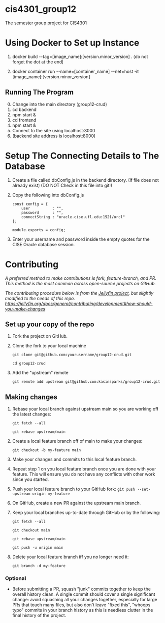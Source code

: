# cis4301_group12
The semester group project for CIS4301

# Using Docker to Set up Instance
1. docker build --tag=[image_name]:[version.minor_version] . (do not forget the dot at the end)

2. docker container run --name=[container_name] --net=host -it [image_name]:[version.minor_version]

## Running The Program
0. Change into the main directory (group12-crud)
1. cd backend
2. npm start &
3. cd frontend
4. npm start &
5. Connect to the site using localhost:3000
6. (backend site address is localhost:8000)

# Setup The Connecting Details to The Database
1. Create a file called dbConfig.js in the backend directory. (If file does not already exist) (DO NOT Check in this file into git!)
2. Copy the following into dbConfig.js

   ```
   const config = {
       user          : "",
       password      : "",
       connectString : "oracle.cise.ufl.edu:1521/orcl"
   };

   module.exports = config;
   ```

3. Enter your username and password inside the empty quotes for the CISE Oracle database session.

# Contributing
*A preferred method to make contributions is fork, feature-branch, and PR. This method is the most common across open-source projects on GitHub.*

*The contributing procedure below is from the [Jellyfin project](https://github.com/jellyfin), but slightly modified to the needs of this repo. https://jellyfin.org/docs/general/contributing/development#how-should-you-make-changes*

## Set up your copy of the repo

1. Fork the project on GitHub.
2. Clone the fork to your local machine

    `git clone git@github.com:yourusername/group12-crud.git`

    `cd group12-crud`

3. Add the "upstream" remote
    
    `git remote add upstream git@github.com:kasinsparks/group12-crud.git`

## Making changes

1. Rebase your local branch against upstream main so you are working off the latest changes:

    `git fetch --all`

    `git rebase upstream/main`

2. Create a local feature branch off of main to make your changes:

    `git checkout -b my-feature main`

3. Make your changes and commits to this local feature branch.

4. Repeat step 1 on you local feature branch once you are done with your feature. This will ensure you do not have any conflicts with other work since you started.

5. Push your local feature branch to your GitHub fork:
    `git push --set-upstream origin my-feature`

6. On GitHub, create a new PR against the upstream main branch.

7. Keep your local branches up-to-date through GitHub or by the following:

    `git fetch --all`

    `git checkout main`

    `git rebase upstream/main`

    `git push -u origin main`

8. Delete your local feature branch iff you no longer need it:

    `git branch -d my-feature`

### Optional

* Before submitting a PR, squash "junk" commits together to keep the overall history clean. A single commit should cover a single significant change: avoid squashing all your changes together, especially for large PRs that touch many files, but also don't leave "fixed this", "whoops typo" commits in your branch history as this is needless clutter in the final history of the project.
